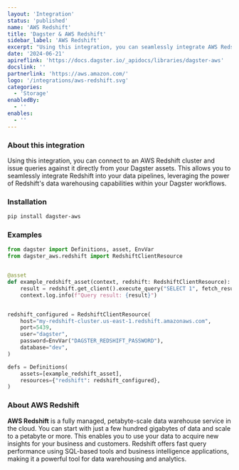 ```yaml
---
layout: 'Integration'
status: 'published'
name: 'AWS Redshift'
title: 'Dagster & AWS Redshift'
sidebar_label: 'AWS Redshift'
excerpt: "Using this integration, you can seamlessly integrate AWS Redshift into your Dagster workflows, leveraging Redshift's data warehousing capabilities for your data pipelines."
date: '2024-06-21'
apireflink: 'https://docs.dagster.io/_apidocs/libraries/dagster-aws'
docslink: ''
partnerlink: 'https://aws.amazon.com/'
logo: '/integrations/aws-redshift.svg'
categories:
  - 'Storage'
enabledBy:
  - ''
enables:
  - ''
---
```


### About this integration

Using this integration, you can connect to an AWS Redshift cluster and issue queries against it directly from your Dagster assets. This allows you to seamlessly integrate Redshift into your data pipelines, leveraging the power of Redshift's data warehousing capabilities within your Dagster workflows.

### Installation

```bash
pip install dagster-aws
```

### Examples

```python
from dagster import Definitions, asset, EnvVar
from dagster_aws.redshift import RedshiftClientResource


@asset
def example_redshift_asset(context, redshift: RedshiftClientResource):
    result = redshift.get_client().execute_query("SELECT 1", fetch_results=True)
    context.log.info(f"Query result: {result}")


redshift_configured = RedshiftClientResource(
    host="my-redshift-cluster.us-east-1.redshift.amazonaws.com",
    port=5439,
    user="dagster",
    password=EnvVar("DAGSTER_REDSHIFT_PASSWORD"),
    database="dev",
)

defs = Definitions(
    assets=[example_redshift_asset],
    resources={"redshift": redshift_configured},
)
```

### About AWS Redshift

**AWS Redshift** is a fully managed, petabyte-scale data warehouse service in the cloud. You can start with just a few hundred gigabytes of data and scale to a petabyte or more. This enables you to use your data to acquire new insights for your business and customers. Redshift offers fast query performance using SQL-based tools and business intelligence applications, making it a powerful tool for data warehousing and analytics.
